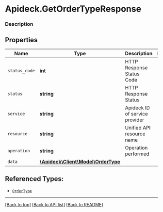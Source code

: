 # Apideck.GetOrderTypeResponse

### Description

## Properties
Name | Type | Description | Notes
------------ | ------------- | ------------- | -------------
`status_code` | **int** | HTTP Response Status Code | 
`status` | **string** | HTTP Response Status | 
`service` | **string** | Apideck ID of service provider | 
`resource` | **string** | Unified API resource name | 
`operation` | **string** | Operation performed | 
`data` | [**\Apideck\Client\Model\OrderType**](OrderType.md) |  | 





## Referenced Types:





* [`OrderType`](OrderType.md)

---

[[Back to top]](#) [[Back to API list]](../../../../README.md#documentation-for-api-endpoints) [[Back to README]](../../../../README.md)



